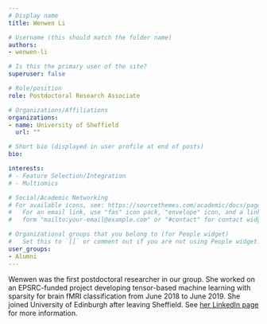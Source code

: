 ```yaml
---
# Display name
title: Wenwen Li

# Username (this should match the folder name)
authors:
- wenwen-li

# Is this the primary user of the site?
superuser: false

# Role/position
role: Postdoctoral Research Associate

# Organizations/Affiliations
organizations:
- name: University of Sheffield
  url: ""

# Short bio (displayed in user profile at end of posts)
bio: 

interests:
# - Feature Selection/Integration
# - Multiomics

# Social/Academic Networking
# For available icons, see: https://sourcethemes.com/academic/docs/page-builder/#icons
#   For an email link, use "fas" icon pack, "envelope" icon, and a link in the
#   form "mailto:your-email@example.com" or "#contact" for contact widget.

# Organizational groups that you belong to (for People widget)
#   Set this to `[]` or comment out if you are not using People widget.
user_groups:
- Alumni
---
```


Wenwen was the first postdoctoral researcher in our group. She worked on an EPSRC-funded project developing tensor-based machine learning with sparsity for brain fMRI classification from June 2018 to June 2019. She joined University of Edinburgh after leaving Sheffield. See [her LinkedIn page](https://www.linkedin.com/in/wenwen-li-56a58164/?originalSubdomain=uk) for more information.
